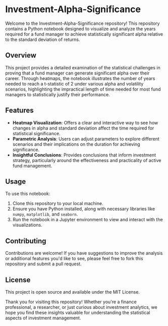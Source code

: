 # Investment-Alpha-Significance

Welcome to the Investment-Alpha-Significance repository! This repository contains a Python notebook designed to visualize and analyze the years required for a fund manager to achieve statistically significant alpha relative to the standard deviation of returns.

## Overview
This project provides a detailed examination of the statistical challenges in proving that a fund manager can generate significant alpha over their career. Through heatmaps, the notebook illustrates the number of years needed to reach a t-statistic of 2 under various alpha and volatility scenarios, highlighting the impractical length of time needed for most fund managers to statistically justify their performance.

## Features
- **Heatmap Visualization**: Offers a clear and interactive way to see how changes in alpha and standard deviation affect the time required for statistical significance.
- **Parametric Analysis**: Users can adjust parameters to explore different scenarios and their implications on the duration for achieving significance.
- **Insightful Conclusions**: Provides conclusions that inform investment strategy, particularly around the effectiveness and practicality of active fund management.

## Usage
To use this notebook:
1. Clone this repository to your local machine.
2. Ensure you have Python installed, along with necessary libraries like `numpy`, `matplotlib`, and `seaborn`.
3. Run the notebook in a Jupyter environment to view and interact with the visualizations.

## Contributing
Contributions are welcome! If you have suggestions to improve the analysis or additional features you'd like to see, please feel free to fork this repository and submit a pull request.

## License
This project is open source and available under the MIT License.

Thank you for visiting this repository! Whether you're a finance professional, a researcher, or just curious about investment analytics, we hope you find these insights valuable for understanding the statistical aspects of investment management.
